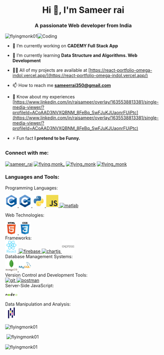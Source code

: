 <h1 align="center">Hi 👋, I'm Sameer rai</h1>
<h3 align="center">A passionate Web developer from India</h3>
<img align="right" alt="Coding" width="400" src="https://miro.medium.com/v2/resize:fit:1600/0*C-cPP9D2MIyeexAT.gif">

<p align="left"> <img src="https://komarev.com/ghpvc/?username=flyingmonk01&label=Profile%20views&color=0e75b6&style=flat" alt="flyingmonk01" /> </p>

- 🔭 I’m currently working on **CADEMY Full Stack App**

- 🌱 I’m currently learning **Data Structure and Algorithms. Web Development**

- 👨‍💻 All of my projects are available at [https://react-portfolio-omega-indol.vercel.app/](https://react-portfolio-omega-indol.vercel.app/)

- 📫 How to reach me **sameerrai350@gmail.com**

- 📄 Know about my experiences [https://www.linkedin.com/in/raisameer/overlay/1635538813381/single-media-viewer/?profileId=ACoAAD3NVXQBNM_8FeBq_SwFJuKJUaonrFUiPtc](https://www.linkedin.com/in/raisameer/overlay/1635538813381/single-media-viewer/?profileId=ACoAAD3NVXQBNM_8FeBq_SwFJuKJUaonrFUiPtc)

- ⚡ Fun fact **I pretend to be Funny.**

<h3 align="left">Connect with me:</h3>
<p align="left">
<a href="https://linkedin.com/in/sameer_rai" target="blank"><img align="center" src="https://raw.githubusercontent.com/rahuldkjain/github-profile-readme-generator/master/src/images/icons/Social/linked-in-alt.svg" alt="sameer_rai" height="30" width="40" /></a>
<a href="https://instagram.com/flying.monk_" target="blank"><img align="center" src="https://raw.githubusercontent.com/rahuldkjain/github-profile-readme-generator/master/src/images/icons/Social/instagram.svg" alt="flying.monk_" height="30" width="40" /></a>
<a href="https://www.leetcode.com/flying_monk" target="blank"><img align="center" src="https://raw.githubusercontent.com/rahuldkjain/github-profile-readme-generator/master/src/images/icons/Social/leet-code.svg" alt="flying_monk" height="30" width="40" /></a>
<a href="https://auth.geeksforgeeks.org/user/flying_monk" target="blank"><img align="center" src="https://raw.githubusercontent.com/rahuldkjain/github-profile-readme-generator/master/src/images/icons/Social/geeks-for-geeks.svg" alt="flying_monk" height="30" width="40" /></a>
</p>

<h3 align="left">Languages and Tools:</h3>
Programming Languages:


<p align="left"> <a href="https://www.cprogramming.com/" target="_blank" rel="noreferrer"> <img src="https://raw.githubusercontent.com/devicons/devicon/master/icons/c/c-original.svg" alt="c" width="40" height="40"/> </a>
<a href="https://www.w3schools.com/cpp/" target="_blank" rel="noreferrer"> <img src="https://raw.githubusercontent.com/devicons/devicon/master/icons/cplusplus/cplusplus-original.svg" alt="cplusplus" width="40" height="40"/> </a>
<a href="https://www.python.org" target="_blank" rel="noreferrer">
    <img src="https://raw.githubusercontent.com/devicons/devicon/master/icons/python/python-original.svg" alt="python" width="40" height="40"/>
</a>
<a href="https://developer.mozilla.org/en-US/docs/Web/JavaScript" target="_blank" rel="noreferrer">
    <img src="https://raw.githubusercontent.com/devicons/devicon/master/icons/javascript/javascript-original.svg" alt="javascript" width="40" height="40"/>
</a>

<a href="https://www.mathworks.com/" target="_blank" rel="noreferrer">
    <img src="https://upload.wikimedia.org/wikipedia/commons/2/21/Matlab_Logo.png" alt="matlab" width="40" height="40"/>
</a>


Web Technologies:
<br>

<a href="https://www.w3.org/html/" target="_blank" rel="noreferrer">
    <img src="https://raw.githubusercontent.com/devicons/devicon/master/icons/html5/html5-original-wordmark.svg" alt="html5" width="40" height="40"/>
</a>

<a href="https://www.w3schools.com/css/" target="_blank" rel="noreferrer">
    <img src="https://raw.githubusercontent.com/devicons/devicon/master/icons/css3/css3-original-wordmark.svg" alt="css3" width="40" height="40"/>
</a>

<br>
Frameworks:
<br>
<a href="https://reactjs.org/" target="_blank" rel="noreferrer">
    <img src="https://raw.githubusercontent.com/devicons/devicon/master/icons/react/react-original-wordmark.svg" alt="react" width="40" height="40"/>
</a>
<a href="https://firebase.google.com/" target="_blank" rel="noreferrer">
    <img src="https://www.vectorlogo.zone/logos/firebase/firebase-icon.svg" alt="firebase" width="40" height="40"/>
</a>

<a href="https://www.chartjs.org" target="_blank" rel="noreferrer">
    <img src="https://www.chartjs.org/media/logo-title.svg" alt="chartjs" width="40" height="40"/>
</a>

<a href="https://expressjs.com" target="_blank" rel="noreferrer">
    <img src="https://raw.githubusercontent.com/devicons/devicon/master/icons/express/express-original-wordmark.svg" alt="express" width="40" height="40"/>
</a>



<br>
Database Management Systems:
<br>
<a href="https://www.mongodb.com/" target="_blank" rel="noreferrer">
    <img src="https://raw.githubusercontent.com/devicons/devicon/master/icons/mongodb/mongodb-original-wordmark.svg" alt="mongodb" width="40" height="40"/>
</a>

<a href="https://www.mysql.com/" target="_blank" rel="noreferrer">
    <img src="https://raw.githubusercontent.com/devicons/devicon/master/icons/mysql/mysql-original-wordmark.svg" alt="mysql" width="40" height="40"/>
</a>

<br>
Version Control and Development Tools:
<br>

<a href="https://git-scm.com/" target="_blank" rel="noreferrer">
    <img src="https://www.vectorlogo.zone/logos/git-scm/git-scm-icon.svg" alt="git" width="40" height="40"/>
</a>

<a href="https://postman.com" target="_blank" rel="noreferrer">
    <img src="https://www.vectorlogo.zone/logos/getpostman/getpostman-icon.svg" alt="postman" width="40" height="40"/>
</a>

<br>
Server-Side JavaScript:
<br>

<a href="https://nodejs.org" target="_blank" rel="noreferrer">
    <img src="https://raw.githubusercontent.com/devicons/devicon/master/icons/nodejs/nodejs-original-wordmark.svg" alt="nodejs" width="40" height="40"/>
</a>

<br>
Data Manipulation and Analysis:
<br>
<a href="https://pandas.pydata.org/" target="_blank" rel="noreferrer">
    <img src="https://raw.githubusercontent.com/devicons/devicon/2ae2a900d2f041da66e950e4d48052658d850630/icons/pandas/pandas-original.svg" alt="pandas" width="40" height="40"/>
</a>


<p><img align="left" src="https://github-readme-stats.vercel.app/api/top-langs?username=flyingmonk01&show_icons=true&locale=en&layout=compact" alt="flyingmonk01" /></p>
<br>

<p>&nbsp;<img align="center" src="https://github-readme-stats.vercel.app/api?username=flyingmonk01&show_icons=true&locale=en" alt="flyingmonk01" /></p>

<p><img align="center" src="https://github-readme-streak-stats.herokuapp.com/?user=flyingmonk01&" alt="flyingmonk01" /></p>
